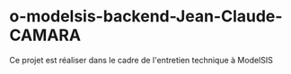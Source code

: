 # o-modelsis-backend-Jean-Claude-CAMARA
Ce projet est réaliser dans le cadre de l'entretien technique à ModelSIS
